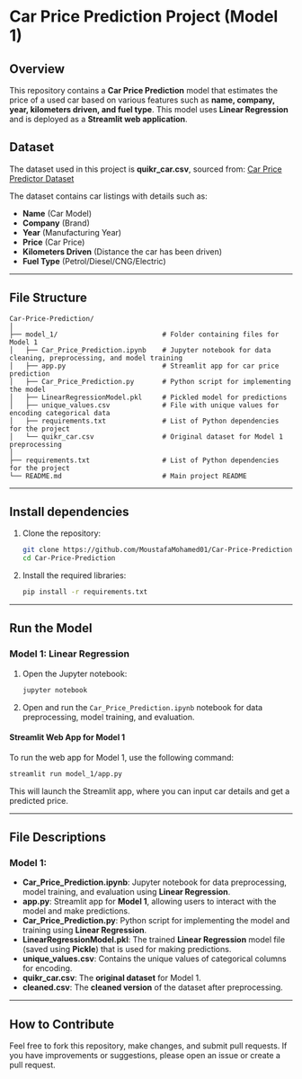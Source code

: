 # Car Price Prediction Project (Model 1)

## Overview
This repository contains a **Car Price Prediction** model that estimates the price of a used car based on various features such as **name, company, year, kilometers driven, and fuel type**. This model uses **Linear Regression** and is deployed as a **Streamlit web application**.

## Dataset
The dataset used in this project is **quikr_car.csv**, sourced from:
[Car Price Predictor Dataset](https://github.com/rajtilakls2510/car_price_predictor/blob/master/quikr_car.csv)

The dataset contains car listings with details such as:
- **Name** (Car Model)
- **Company** (Brand)
- **Year** (Manufacturing Year)
- **Price** (Car Price)
- **Kilometers Driven** (Distance the car has been driven)
- **Fuel Type** (Petrol/Diesel/CNG/Electric)

---

## File Structure
```
Car-Price-Prediction/
│
├── model_1/                          # Folder containing files for Model 1
│   ├── Car_Price_Prediction.ipynb    # Jupyter notebook for data cleaning, preprocessing, and model training
│   ├── app.py                        # Streamlit app for car price prediction
│   ├── Car_Price_Prediction.py       # Python script for implementing the model
│   ├── LinearRegressionModel.pkl     # Pickled model for predictions
│   ├── unique_values.csv             # File with unique values for encoding categorical data
│   ├── requirements.txt              # List of Python dependencies for the project
│   └── quikr_car.csv                 # Original dataset for Model 1 preprocessing
│
├── requirements.txt                  # List of Python dependencies for the project
└── README.md                         # Main project README
```

---

## Install dependencies
1. Clone the repository:
   ```bash
   git clone https://github.com/MoustafaMohamed01/Car-Price-Prediction.git
   cd Car-Price-Prediction
   ```
2. Install the required libraries:
   ```bash
   pip install -r requirements.txt
   ```

---

## Run the Model

### **Model 1: Linear Regression**

1. Open the Jupyter notebook:
   ```bash
   jupyter notebook
   ```
2. Open and run the `Car_Price_Prediction.ipynb` notebook for data preprocessing, model training, and evaluation.

#### **Streamlit Web App for Model 1**
To run the web app for Model 1, use the following command:
```bash
streamlit run model_1/app.py
```
This will launch the Streamlit app, where you can input car details and get a predicted price.

---

## File Descriptions

### **Model 1:**

- **Car_Price_Prediction.ipynb**: Jupyter notebook for data preprocessing, model training, and evaluation using **Linear Regression**.
- **app.py**: Streamlit app for **Model 1**, allowing users to interact with the model and make predictions.
- **Car_Price_Prediction.py**: Python script for implementing the model and training using **Linear Regression**.
- **LinearRegressionModel.pkl**: The trained **Linear Regression** model file (saved using **Pickle**) that is used for making predictions.
- **unique_values.csv**: Contains the unique values of categorical columns for encoding.
- **quikr_car.csv**: The **original dataset** for Model 1.
- **cleaned.csv**: The **cleaned version** of the dataset after preprocessing.

---

## How to Contribute

Feel free to fork this repository, make changes, and submit pull requests. If you have improvements or suggestions, please open an issue or create a pull request.
